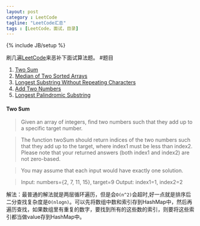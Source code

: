 ```yaml
---
layout: post
category : LeetCode
tagline: "LeetCode汇总"
tags : [LeetCode，面试，目录]
---
```

{% include JB/setup %}

刷几遍[LeetCode](https://oj.leetcode.com/problems/)来恶补下面试算法题。
#题目
1. [Two Sum](#TwoSum)
2. [Median of Two Sorted Arrays](http://simonjava.github.io/leetcode/2014/06/07/LeetCode%E4%B9%8BMedian-of-Two-Sorted-Arrays/)
3. [Longest Substring Without Repeating Characters](http://simonjava.github.io/leetcode/2014/06/09/LeetCode%E4%B9%8BLongest-Substring-Without-Repeating-Characters/)
4. [Add Two Numbers](http://simonjava.github.io/leetcode/2014/06/09/LeetCode%E4%B9%8BAdd-Two-Numbers/)
5. [Longest Palindromic Substring](http://simonjava.github.io/leetcode/2014/06/10/LeetCode%E4%B9%8BLongest-Palindromic-Substring/)

<h4 id="TwoSum">Two Sum</h4>

>Given an array of integers, find two numbers such that they add up to a specific target number.

>The function twoSum should return indices of the two numbers such that they add up to the target, where index1 must be less than index2. Please note that your returned answers (both index1 and index2) are not zero-based.

>You may assume that each input would have exactly one solution.

>Input: numbers={2, 7, 11, 15}, target=9
>Output: index1=1, index2=2 

解法：最普通的解法就是两层循环遍历，但是会`O(n^2)`会超时,好一点就是排序后二分查找复杂度是`O(nlogn)`。可以先将数组中数和索引存到HashMap中，然后再遍历查找，如果数组里有重复的数字，要找到所有的这些数的索引，则要将这些索引都当做value存到HashMap中。




























